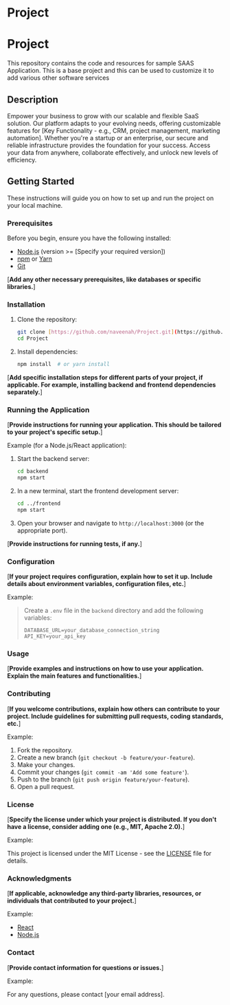 # Project
# Project

This repository contains the code and resources for sample SAAS Application. This is a base project and this can be used to customize it to add various other software services

## Description

Empower your business to grow with our scalable and flexible SaaS solution. Our platform adapts to your evolving needs, offering customizable features for [Key Functionality - e.g., CRM, project management, marketing automation]. Whether you're a startup or an enterprise, our secure and reliable infrastructure provides the foundation for your success. Access your data from anywhere, collaborate effectively, and unlock new levels of efficiency.

## Getting Started

These instructions will guide you on how to set up and run the project on your local machine.

### Prerequisites

Before you begin, ensure you have the following installed:

* [Node.js](https://nodejs.org/) (version >= [Specify your required version])
* [npm](https://www.npmjs.com/) or [Yarn](https://yarnpkg.com/)
* [Git](https://git-scm.com/)

[**Add any other necessary prerequisites, like databases or specific libraries.**]

### Installation

1.  Clone the repository:

    ```bash
    git clone [https://github.com/naveenah/Project.git](https://github.com/naveenah/Project.git)
    cd Project
    ```

2.  Install dependencies:

    ```bash
    npm install  # or yarn install
    ```

[**Add specific installation steps for different parts of your project, if applicable. For example, installing backend and frontend dependencies separately.**]

### Running the Application

[**Provide instructions for running your application. This should be tailored to your project's specific setup.**]

Example (for a Node.js/React application):

1.  Start the backend server:

    ```bash
    cd backend
    npm start
    ```

2.  In a new terminal, start the frontend development server:

    ```bash
    cd ../frontend
    npm start
    ```

3.  Open your browser and navigate to `http://localhost:3000` (or the appropriate port).

[**Provide instructions for running tests, if any.**]

### Configuration

[**If your project requires configuration, explain how to set it up. Include details about environment variables, configuration files, etc.**]

Example:

> Create a `.env` file in the `backend` directory and add the following variables:
>
> ```
> DATABASE_URL=your_database_connection_string
> API_KEY=your_api_key
> ```

### Usage

[**Provide examples and instructions on how to use your application. Explain the main features and functionalities.**]

### Contributing

[**If you welcome contributions, explain how others can contribute to your project. Include guidelines for submitting pull requests, coding standards, etc.**]

Example:

1.  Fork the repository.
2.  Create a new branch (`git checkout -b feature/your-feature`).
3.  Make your changes.
4.  Commit your changes (`git commit -am 'Add some feature'`).
5.  Push to the branch (`git push origin feature/your-feature`).
6.  Open a pull request.

### License

[**Specify the license under which your project is distributed. If you don't have a license, consider adding one (e.g., MIT, Apache 2.0).**]

Example:

This project is licensed under the MIT License - see the [LICENSE](LICENSE) file for details.

### Acknowledgments

[**If applicable, acknowledge any third-party libraries, resources, or individuals that contributed to your project.**]

Example:

* [React](https://reactjs.org/)
* [Node.js](https://nodejs.org/)

### Contact

[**Provide contact information for questions or issues.**]

Example:

For any questions, please contact [your email address].
